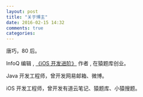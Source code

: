 ```yaml
---
layout: post
title: "关于博主"
date: 2016-02-15 14:32
comments: true
categories: 
---
```


唐巧，80 后。

InfoQ 编辑 , [《iOS 开发进阶》](http://item.jd.com/11598468.html) 作者 , 在猿题库创业。

Java 开发工程师，曾开发网易邮箱、微博。 

iOS 开发工程师，曾开发有道云笔记、猿题库、小猿搜题。
